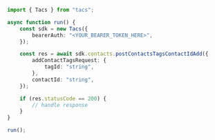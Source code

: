 <!-- Start SDK Example Usage [usage] -->
```typescript
import { Tacs } from "tacs";

async function run() {
    const sdk = new Tacs({
        bearerAuth: "<YOUR_BEARER_TOKEN_HERE>",
    });

    const res = await sdk.contacts.postContactsTagsContactIdAdd({
        addContactTagsRequest: {
            tagId: "string",
        },
        contactId: "string",
    });

    if (res.statusCode == 200) {
        // handle response
    }
}

run();

```
<!-- End SDK Example Usage [usage] -->